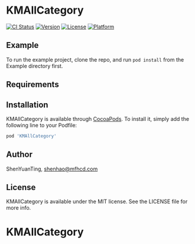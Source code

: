 # KMAllCategory

[![CI Status](https://img.shields.io/travis/ShenYuanTing/KMAllCategory.svg?style=flat)](https://travis-ci.org/ShenYuanTing/KMAllCategory)
[![Version](https://img.shields.io/cocoapods/v/KMAllCategory.svg?style=flat)](https://cocoapods.org/pods/KMAllCategory)
[![License](https://img.shields.io/cocoapods/l/KMAllCategory.svg?style=flat)](https://cocoapods.org/pods/KMAllCategory)
[![Platform](https://img.shields.io/cocoapods/p/KMAllCategory.svg?style=flat)](https://cocoapods.org/pods/KMAllCategory)

## Example

To run the example project, clone the repo, and run `pod install` from the Example directory first.

## Requirements

## Installation

KMAllCategory is available through [CocoaPods](https://cocoapods.org). To install
it, simply add the following line to your Podfile:

```ruby
pod 'KMAllCategory'
```

## Author

ShenYuanTing, shenhao@mfhcd.com

## License

KMAllCategory is available under the MIT license. See the LICENSE file for more info.
# KMAllCategory
